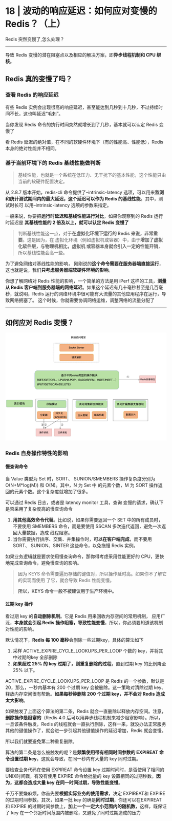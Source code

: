 # 18 | 波动的响应延迟：如何应对变慢的Redis？（上）

Redis 突然变慢了,怎么处理？

---

导致 Redis 变慢的潜在阻塞点以及相应的解决方案，即**异步线程机制和 CPU 绑核**。

## Redis 真的变慢了吗？

### **查看 Redis 的响应延迟**

有些 Redis 实例会出现很高的响应延迟，甚至能达到几秒到十几秒，不过持续时间不长，这也叫延迟“毛刺”。

当你发现 Redis 命令的执行时间突然就增长到了几秒，基本就可以认定 Redis 变慢了

看 Redis 延迟的绝对值，在不同的软硬件环境下（有的性能高、性能低），Redis 本身的绝对性能并不相同。

### **基于当前环境下的 Redis 基线性能做判断**

> 基线性能，也就是一个系统在低压力、无干扰下的基本性能，这个性能只由当前的软硬件配置决定。

从 2.8.7 版本开始，redis-cli 命令提供了–intrinsic-latency 选项，可以用来**监测 和统计测试期间内的最大延迟，这个延迟可以作为 Redis 的基线性能**。其中，测试时长可 以用–intrinsic-latency 选项的参数来指定。

一般来说，你要把**运行时延迟和基线性能进行对比**，如果你观察到的 Redis 运行时延迟是 **其基线性能的 2 倍及以上，就可以认定 Redis 变慢了**

> 判断基线性能这一点，对于**在虚拟化环境下运行的 Redis 来说，非常重要**。这是因为，在 虚拟化环境（例如虚拟机或容器）中，由于**增加了虚拟化软件层，与物理机相比，虚拟机 或容器本身就会引入一定的性能开销**，所以基线性能会高一些。

为了避免网络对基线性能的影响， 刚刚说的**这个命令需要在服务器端直接运行**，这也就是说，我们**只考虑服务器端软硬件环境的影响**。

你想了解网络对 Redis 性能的影响，一个简单的方法是用 iPerf 这样的工具，**测量从 Redis 客户端到服务器端的网络延迟**。如果这个延迟有几十毫秒甚至是几百毫秒，就说明，Redis 运行的网络环境中很可能有大流量的其他应用程序在运行，导致网络拥塞了。 这个时候，你就需要协调网络运维，调整网络的流量分配了

---

## 如何应对 Redis 变慢？

![image-20240813121235059](18_波动的响应延迟：如何应对变慢的Redis？（上）.assets/image-20240813121235059.png)

### Redis 自身操作特性的影响

#### 慢查询命令

当 Value 类型为 Set 时，SORT、 SUNION/SMEMBERS 操作复杂度分别为 O(N+M*log(M)) 和 O(N)。其中，N 为 Set 中 的元素个数，M 为 SORT 操作返回的元素个数。这个复杂度就增加了很多。

可以通过 Redis 日志，或者是 latency monitor 工具，查询 变慢的请求，确认下是否采用了复杂度高的慢查询命令

1. **用其他高效命令代替**。比如说，如果你需要返回一个 SET 中的所有成员时，不要使用 SMEMBERS 命令，而是要使用 SSCAN 多次迭代返回，避免一次返回大量数据，造成 线程阻塞。
2. 当你需要执行排序、交集、并集操作时，**可以在客户端完成**，而不要用 SORT、 SUNION、SINTER 这些命令，以免拖慢 Redis 实例。

如果业务逻辑就是要求使用慢查询命令，那你得考虑采用性能更好的 CPU，更快地完成查询命令，避免慢查询的影响。

> 因为 KEYS 命令需要遍历存储的键值对，所以操作延时高。如果你不了解它的实现而使用 了它，就会导致 Redis 性能变慢。
>
> **所以，KEYS 命令一般不被建议用于生产环境中。**

#### 过期 key 操作

看过期 key 的**自动删除机制**。它是 Redis 用来回收内存空间的常用机制， 应用广泛，**本身就会引起 Redis 操作阻塞，导致性能变慢**，所以，你必须要知道该机制对性能的影响。

默认情况下，**Redis 每 100 毫秒**会删除一些过期key，具体的算法如下

1. 采样 ACTIVE_EXPIRE_CYCLE_LOOKUPS_PER_LOOP 个数的 key，并将其中过期的key 全部删除
2. **如果超过 25% 的 key 过期了，则重复删除的过程**，直到过期 key 的比例降至 25% 以下。

ACTIVE_EXPIRE_CYCLE_LOOKUPS_PER_LOOP 是 Redis 的一个参数，默认是 20，那么，一秒内基本有 200 个过期 key 会被删除。这一策略对清除过期 key、释放内存空间很有帮助。**如果每秒钟删除 200 个过期 key，并不会对 Redis 造成太大影响**。

如果触发了上面这个算法的第二条，Redis 就会一直删除以释放内存空间。注意，**删除操作是阻塞的**（Redis 4.0 后可以用异步线程机制来减少阻塞影响）。所以，一旦该条件触发，Redis 的线程就会一直执行删除，这样一来，就没办法正常服务其他的键值操作了，就会进一步引起其他键值操作的延迟增加，Redis 就会变慢。

所以我们就要避免第二种重复删除。

算法的第二条是怎么被触发的呢？是**频繁使用带有相同时间参数的 EXPIREAT 命令设置过期 key**，这就会导致，在同一秒内有大量的 key 同时过期。

要检查业务代码在使用 EXPIREAT 命令设置 key 过期时间时，是否使用了相同的 UNIX时间戳，有没有使用 EXPIRE 命令给批量的 key 设置相同的过期秒数。**因为，这都会造成大量 key 在同一时间过期，导致性能变慢**。

千万不要嫌麻烦，你首先要**根据实际业务的使用需求**，决定 EXPIREAT和 EXPIRE 的过期时间参数。其次，如果一批 key 的确是**同时过期**，你还可以在EXPIREAT 和 EXPIRE 的过期时间参数上，**加上一个一定大小范围内的随机数**，这样，既保证了 key 在一个邻近时间范围内被删除，又避免了同时过期造成的压力

























